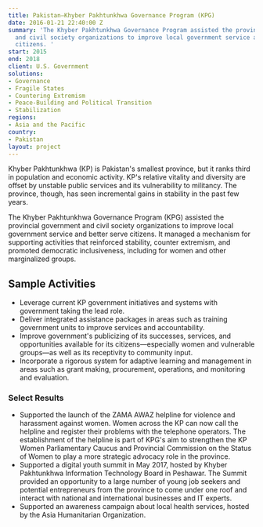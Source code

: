```yaml
---
title: Pakistan—Khyber Pakhtunkhwa Governance Program (KPG)
date: 2016-01-21 22:40:00 Z
summary: 'The Khyber Pakhtunkhwa Governance Program assisted the provincial government
  and civil society organizations to improve local government service and better serve
  citizens. '
start: 2015
end: 2018
client: U.S. Government
solutions:
- Governance
- Fragile States
- Countering Extremism
- Peace-Building and Political Transition
- Stabilization
regions:
- Asia and the Pacific
country:
- Pakistan
layout: project
---
```


Khyber Pakhtunkhwa (KP) is Pakistan's smallest province, but it ranks third in population and economic activity. KP's relative vitality and diversity are offset by unstable public services and its vulnerability to militancy. The province, though, has seen incremental gains in stability in the past few years.

The Khyber Pakhtunkhwa Governance Program (KPG) assisted the provincial government and civil society organizations to improve local government service and better serve citizens. It managed a mechanism for supporting activities that reinforced stability, counter extremism, and promoted democratic inclusiveness, including for women and other marginalized groups.

## Sample Activities

* Leverage current KP government initiatives and systems with government taking the lead role.
* Deliver integrated assistance packages in areas such as training government units to improve services and accountability.
* Improve government's publicizing of its successes, services, and opportunities available for its citizens—especially women and vulnerable groups—as well as its receptivity to community input.
* Incorporate a rigorous system for adaptive learning and management in areas such as grant making, procurement, operations, and monitoring and evaluation.

### Select Results

* Supported the launch of the ZAMA AWAZ helpline for violence and harassment against women. Women across the KP can now call the helpline and register their problems with the telephone operators. The establishment of the helpline is part of KPG's aim to strengthen the KP Women Parliamentary Caucus and Provincial Commission on the Status of Women to play a more strategic advocacy role in the province.
* Supported a digital youth summit in May 2017, hosted by Khyber Pakhtunkhwa Information Technology Board in Peshawar. The Summit provided an opportunity to a large number of young job seekers and potential entrepreneurs from the province to come under one roof and interact with national and international businesses and IT experts.
* Supported an awareness campaign about local health services, hosted by the Asia Humanitarian Organization.
